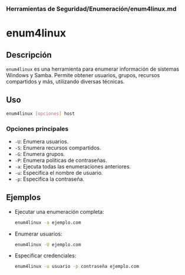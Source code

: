 ### **Herramientas de Seguridad/Enumeración/enum4linux.md**

# enum4linux

## Descripción

`enum4linux` es una herramienta para enumerar información de sistemas Windows y Samba. Permite obtener usuarios, grupos, recursos compartidos y más, utilizando diversas técnicas.

## Uso

```bash
enum4linux [opciones] host
```

### Opciones principales

- `-U`: Enumera usuarios.
- `-S`: Enumera recursos compartidos.
- `-G`: Enumera grupos.
- `-P`: Enumera políticas de contraseñas.
- `-a`: Ejecuta todas las enumeraciones anteriores.
- `-u`: Especifica el nombre de usuario.
- `-p`: Especifica la contraseña.

## Ejemplos

- Ejecutar una enumeración completa:

  ```bash
  enum4linux -a ejemplo.com
  ```

- Enumerar usuarios:

  ```bash
  enum4linux -U ejemplo.com
  ```

- Especificar credenciales:

  ```bash
  enum4linux -u usuario -p contraseña ejemplo.com
  ```
